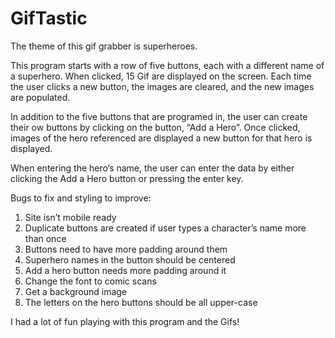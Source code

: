 # GifTastic
The theme of this gif grabber is superheroes. 

This program starts with a row of five buttons, each with a different name of a superhero. When clicked, 15 Gif are displayed on the screen. Each time the user clicks a new button, the images are cleared, and the new images are populated.

In addition to the five buttons that are programed in, the user can create their ow buttons by clicking on the button, “Add a Hero”. Once clicked, images of the hero referenced are displayed a new button for that hero is displayed.

When entering the hero’s name, the user can enter the data by either clicking the Add a Hero button or pressing the enter key.

Bugs to fix and styling to improve:
1.	Site isn’t mobile ready 
2.	Duplicate buttons are created if user types a character’s name more than once
3.	Buttons need to have more padding around them
4.	Superhero names in the button should be centered
5.	Add a hero button needs more padding around it
6.	Change the font to comic scans
7.	Get a background image
8.	The letters on the hero buttons should be all upper-case

I had a lot of fun playing with this program and the Gifs!
